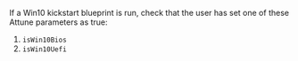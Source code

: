 If a Win10 kickstart blueprint is run, check that the user has set one of these Attune parameters as true:
1. `isWin10Bios`
2. `isWin10Uefi`